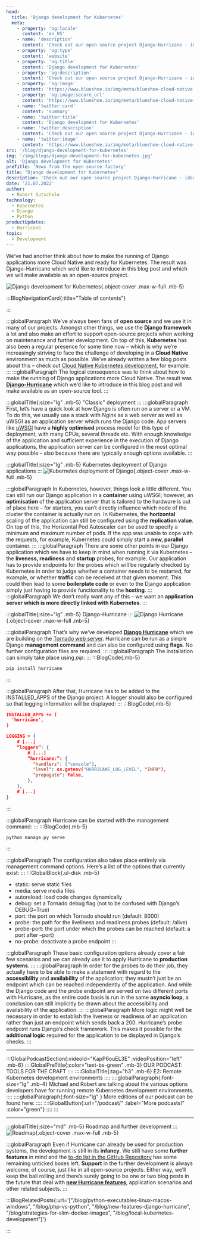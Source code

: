 ```yaml
---
head:
  title: 'Django development for Kubernetes'
  meta:
    - property: 'og:locale'
      content: 'en_US'
    - name: 'description'
      content: 'Check out our open source project Django-Hurricane - ideal for developing more Cloud Native and ready for Kubernetes. ✔ Django Development ✔ Kubernetes ✔ Cloud Native'
    - property: 'og:type'
      content: 'website'
    - property: 'og:title'
      content: 'Django development for Kubernetes'
    - property: 'og:description'
      content: 'Check out our open source project Django-Hurricane - ideal for developing more Cloud Native and ready for Kubernetes. ✔ Django Development ✔ Kubernetes ✔ Cloud Native'
    - property: 'og:image'
      content: 'https://www.blueshoe.io/img/meta/blueshoe-cloud-native-devlopment.png'
    - property: 'og:image:secure_url'
      content: 'https://www.blueshoe.io/img/meta/blueshoe-cloud-native-devlopment.png'
    - name: 'twitter:card'
      content: 'summary'
    - name: 'twitter:title'
      content: 'Django development for Kubernetes'
    - name: 'twitter:description'
      content: 'Check out our open source project Django-Hurricane - ideal for developing more Cloud Native and ready for Kubernetes. ✔ Django Development ✔ Kubernetes ✔ Cloud Native'
    - name: 'twitter:image'
      content: 'https://www.blueshoe.io/img/meta/blueshoe-cloud-native-devlopment.png'
src: '/blog/django-development-for-kubernetes'
img: '/img/blogs/django-development-for-kubernetes.jpg'
alt: 'Django development for Kubernetes'
preTitle: 'News from the open source factory'
title: "Django development for Kubernetes"
description: 'Check out our open source project Django-Hurricane - ideal for developing more Cloud Native and ready for Kubernetes. ✔ Django Development ✔ Kubernetes ✔ Cloud Native'
date: '21.07.2022'
author:
  - Robert Gutschale
technology:
  - Kubernetes
  - Django
  - Python
productUpdates:
  - Hurricane
topic:
  - Development
---
```

We’ve had another think about how to make the running of Django applications more Cloud Native and ready for Kubernetes. The result was Django-Hurricane which we’d like to introduce in this blog post and which we will make available as an open-source project.
<!--more-->

![Django development for Kubernetes](/img/blogs/django-development-for-kubernetes.jpg){.object-cover .max-w-full .mb-5}

:::BlogNavigationCard{:title="Table of contents"}

:::

:::globalParagraph
We’ve always been fans of **open source** and we use it in many of our projects. Amongst other things, we use the **Django framework** a lot and also make an effort to support open-source projects when working on maintenance and further development. On top of this, **Kubernetes** has also been a regular presence for some time now – which is why we’re increasingly striving to face the challenge of developing in a **Cloud Native** environment as much as possible. We’ve already written a few blog posts about this – check out <a href="https://www.blueshoe.io/blog/local-kubernetes-development/" class="text-bs-blue hover:underline hover:decoration-bs-blue hover:decoration-solid">Cloud Native Kubernetes development</a>, for example.
:::
:::globalParagraph
The logical consequence was to think about how to make the running of Django applications more Cloud Native. The result was **<a href="https://django-hurricane.io/" class="text-bs-blue hover:underline hover:decoration-bs-blue hover:decoration-solid" target="_blank">Django-Hurricane</a>** which we’d like to introduce in this blog post and will make available as an open-source tool.
:::

:::globalTitle{:size="lg" .mb-5}
"Classic" deployment
:::
:::globalParagraph
First, let’s have a quick look at how Django is often run on a server or a VM. To do this, we usually use a stack with Nginx as a web server as well as uWSGI as an application server which runs the Django code. App servers like <a href="https://uwsgi-docs.readthedocs.io/en/latest/" class="text-bs-blue hover:underline hover:decoration-bs-blue hover:decoration-solid" target="_blank">uWSGI</a> have a **highly optimised** process model for this type of deployment, with many CPUs, several threads etc. With enough knowledge of the application and sufficient experience in the execution of Django applications, the application server can be configured in the most optimal way possible – also because there are typically enough options available.
:::

:::globalTitle{:size="lg" .mb-5}
Kubernetes deployment of Django applications
:::
![Kubernetes deployment of Django](/img/blogs/django-development-for-kubernetes-1.jpg){.object-cover .max-w-full .mb-5}

:::globalParagraph
In Kubernetes, however, things look a little different. You can still run our Django application in a **container** using uWSGI; however, an **optimisation** of the application server that is tailored to the hardware is out of place here – for starters, you can’t directly influence which node of the cluster the container is actually run on. In Kubernetes, the **horizontal** scaling of the application can still be configured using the **replication value**. On top of this, the Horizontal Pod Autoscaler can be used to specify a minimum and maximum number of pods. If the app was unable to cope with the requests, for example, Kubernetes could simply start a **new, parallel** container.
:::
:::globalParagraph
There are some other points in our Django application which we have to keep in mind when running it via Kubernetes – the **liveness, readiness** and **startup** probes, for example. Our application has to provide endpoints for the probes which will be regularly checked by Kubernetes in order to judge whether a container needs to be restarted, for example, or whether **traffic** can be received at that given moment. This could then lead to some **boilerplate code** or even to the Django application simply just having to provide functionality to the **hosting**.
:::
:::globalParagraph
We don’t really want any of this – we want an **application server which is more directly linked with Kubernetes**.
:::

:::globalTitle{:size="lg" .mb-5}
Django-Hurricane
:::
![Django Hurricane](/img/blogs/django-development-for-kubernetes-2.jpg){.object-cover .max-w-full .mb-5}

:::globalParagraph
That’s why we’ve developed **<a href="https://django-hurricane.io/" class="text-bs-blue hover:underline hover:decoration-bs-blue hover:decoration-solid" target="_blank">Django Hurricane</a>** which we are building on the <a href="https://github.com/tornadoweb/tornado" class="text-bs-blue hover:underline hover:decoration-bs-blue hover:decoration-solid" target="_blank">Tornado web server</a>. Hurricane can be run as a simple Django **management command** and can also be configured using **flags**. No further configuration files are required.
:::
:::globalParagraph
The installation can simply take place using *pip*:
:::
:::BlogCode{.mb-5}
```docker
pip install hurricane
```
:::

:::globalParagraph
After that, Hurricane has to be added to the INSTALLED_APPS of the Django project. A logger should also be configured so that logging information will be displayed:
:::
:::BlogCode{.mb-5}
```json
INSTALLED_APPS += (
  'hurricane',
)

LOGGING = {
    # [...]
    “loggers”: {
        # [...]
        “hurricane:”: {
          "handlers": ["console"],
          "level": os.getenv("HURRICANE_LOG_LEVEL", "INFO"),
          "propagate": False,
        },
    },
    # [...]
}
```
:::

:::globalParagraph
Hurricane can be started with the management command:
:::
:::BlogCode{.mb-5}
```docker
python manage.py serve
```
:::

:::globalParagraph
The configuration also takes place entirely via management command options. Here’s a list of the options that currently exist:
:::
:::GlobalBlock{.ul-disk .mb-5}
- static: serve static files
- media: serve media files
- autoreload: load code changes dynamically
- debug: set a Tornado debug flag (not to be confused with Django’s DEBUG=True)
- port: the port on which Tornado should run (default: 8000)
- probe: the path for the liveliness and readiness probes (default: /alive)
- probe-port: the port under which the probes can be reached (default: a port after –port)
- no-probe: deactivate a probe endpoint
:::

:::globalParagraph
These basic configuration options already cover a fair few scenarios and we can already use it to apply Hurricane to **production systems**.
:::
:::globalParagraph
In order for the probes to do their job, they actually have to be able to make a statement with regard to the **accessibility** and **availability** of the application; they mustn’t just be an endpoint which can be reached independently of the application. And while the Django code and the probe endpoint are served on two different ports with Hurricane, as the entire code basis is run in the same **asyncio loop**, a conclusion can still implicitly be drawn about the accessibility and availability of the application.
:::
:::globalParagraph
More logic might well be necessary in order to establish the liveness or readiness of an application rather than just an endpoint which sends back a 200. Hurricane’s probe endpoint runs Django’s check framework. This makes it possible for the **additional logic** required for the application to be displayed in Django’s checks.
:::

<hr class="mb-6">

:::GlobalPodcastSection{:videoId="KapP6ouEL3E" :videoPosition="left" .mb-6}
::::GlobalPreTitle{:color="text-bs-green" .mb-3}
OUR PODCAST: TOOLS FOR THE CRAFT
::::
::::GlobalTitle{:tag="h3" .mb-6}
E2: Remote Kubernetes development environments
::::
::::globalParagraph{:font-size="lg" .mb-4}
Michael and Robert are talking about the various options developers have for running remote Kubernetes development environments.
::::
::::globalParagraph{:font-size="lg" }
More editions of our podcast can be found here:
::::
::::GlobalButton{:url="/podcast/" :label="More podcasts!" :color="green"}
::::
:::

<hr class="mb-6">

:::globalTitle{:size="md" .mb-5}
Roadmap and further development
:::
![Roadmap](/img/blogs/django-development-for-kubernetes-3.jpg){.object-cover .max-w-full .mb-5}

:::globalParagraph
Even if Hurricane can already be used for production systems, the development is still in its **infancy**. We still have some **further features** in mind and the <a href="https://github.com/Blueshoe/django-hurricane/" class="text-bs-blue hover:underline hover:decoration-bs-blue hover:decoration-solid" target="_blank">to-do list in the GitHub Repository</a> has some remaining unticked boxes left. **Support** in the further development is always welcome, of course, just like in all open-source projects. Either way, we’ll keep the ball rolling and there’s surely going to be one or two blog posts in the future that deal with **<a href="https://www.blueshoe.io/blog/new-features-django-hurricane/" class="text-bs-blue hover:underline hover:decoration-bs-blue hover:decoration-solid" target="_blank">new Hurricane features</a>**, application scenarios and other related subjects.
:::

:::BlogRelatedPosts{:url='["/blog/python-executables-linux-macos-windows", "/blog/php-vs-python", "/blog/new-features-django-hurricane", "/blog/strategies-for-slim-docker-images", "/blog/local-kubernetes-development"]'}

:::
